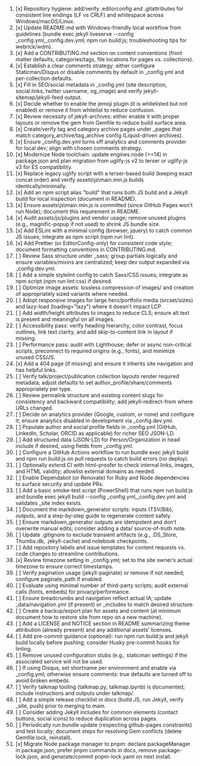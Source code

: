 1. [x] Repository hygiene: add/verify .editorconfig and .gitattributes for consistent line endings (LF vs CRLF) and whitespace across Windows/macOS/Linux.
2. [x] Update README.md with Windows-friendly local workflow from guidelines (bundle exec jekyll liveserve --config _config.yml,_config.dev.yml; npm run build:js; troubleshooting tips for webrick/wdm).
3. [x] Add a CONTRIBUTING.md section on content conventions (front matter defaults, categories/tags, file locations for pages vs. collections).
4. [x] Establish a clear comments strategy: either configure Staticman/Disqus or disable comments by default in _config.yml and per-collection defaults.
5. [x] Fill in SEO/social metadata in _config.yml (site description, social.links, twitter username, og_image) and verify jekyll-sitemap/jekyll-feed output.
6. [x] Decide whether to enable the jemoji plugin (it is whitelisted but not enabled) or remove it from whitelist to reduce confusion.
7. [x] Review necessity of jekyll-archives: either enable it with proper layouts or remove the gem from Gemfile to reduce build surface area.
8. [x] Create/verify tag and category archive pages under _pages that match category_archive/tag_archive config (Liquid-driven archives).
9. [x] Ensure _config.dev.yml turns off analytics and comments provider for local dev; align with chosen comments strategy.
10. [x] Modernize Node toolchain: update engines.node (>=14) in package.json and plan migration from uglify-js v2 to terser or uglify-js v3 for ES compatibility.
11. [x] Replace legacy uglify script with a terser-based build (keeping exact concat order) and verify assets\js\main.min.js builds identically/minimally.
12. [x] Add an npm script alias "build" that runs both JS build and a Jekyll build for local inspection (document in README).
13. [x] Ensure assets\js\main.min.js is committed (since GitHub Pages won’t run Node); document this requirement in README.
14. [x] Audit assets/js/plugins and vendor usage; remove unused plugins (e.g., magnific-popup if not used) to shrink JS bundle size.
15. [x] Add ESLint with a minimal config (browser, jquery) to catch common JS issues; integrate as npm script (npm run lint).
16. [x] Add Prettier (or EditorConfig-only) for consistent code style; document formatting conventions in CONTRIBUTING.md.
17. [ ] Review Sass structure under _sass; group partials logically and ensure variables/mixins are centralized; keep dev output expanded via _config.dev.yml.
18. [ ] Add a simple stylelint config to catch Sass/CSS issues; integrate as npm script (npm run lint:css) if desired.
19. [ ] Optimize image assets: lossless compression of images/ and creation of appropriately sized variants where needed.
20. [ ] Adopt responsive images for large hero/portfolio media (srcset/sizes) and lazy-load (loading="lazy") where it doesn’t impact LCP.
21. [ ] Add width/height attributes to images to reduce CLS; ensure alt text is present and meaningful on all images.
22. [ ] Accessibility pass: verify heading hierarchy, color contrast, focus outlines, link text clarity, and add skip-to-content link in layout if missing.
23. [ ] Performance pass: audit with Lighthouse; defer or async non-critical scripts, preconnect to required origins (e.g., fonts), and minimize unused CSS/JS.
24. [x] Add a 404 page (if missing) and ensure it inherits site navigation and has helpful links.
25. [ ] Verify talk/project/publication collection layouts render required metadata; adjust defaults to set author_profile/share/comments appropriately per type.
26. [ ] Review permalink structure and existing content slugs for consistency and backward compatibility; add jekyll-redirect-from where URLs changed.
27. [ ] Decide on analytics provider (Google, custom, or none) and configure it; ensure analytics disabled in development via _config.dev.yml.
28. [ ] Populate author and social profile fields in _config.yml (GitHub, LinkedIn, Scholar, ORCID as applicable) for richer SEO JSON-LD.
29. [ ] Add structured data (JSON-LD) for Person/Organization in head include if desired, using fields from _config.yml.
30. [ ] Configure a GitHub Actions workflow to run bundle exec jekyll build and npm run build:js on pull requests to catch build errors (no deploy).
31. [ ] Optionally extend CI with html-proofer to check internal links, images, and HTML validity; allowlist external domains as needed.
32. [ ] Enable Dependabot (or Renovate) for Ruby and Node dependencies to surface security and update PRs.
33. [ ] Add a basic smoke-test script (PowerShell) that runs npm run build:js and bundle exec jekyll build --config _config.yml,_config.dev.yml and validates _site index exists.
34. [ ] Document the markdown_generator scripts: inputs (TSV/Bib), outputs, and a step-by-step guide to regenerate content safely.
35. [ ] Ensure markdown_generator outputs are idempotent and don’t overwrite manual edits; consider adding a data/ source-of-truth note.
36. [ ] Update .gitignore to exclude transient artifacts (e.g., .DS_Store, Thumbs.db, .jekyll-cache) and notebook checkpoints.
37. [ ] Add repository labels and issue templates for content requests vs. code changes to streamline contributions.
38. [x] Review timezone setting in _config.yml; set to the site owner’s actual timezone to ensure correct timestamps.
39. [ ] Verify pagination usage (jekyll-paginate) or remove if not needed; configure paginate_path if enabled.
40. [ ] Evaluate using minimal number of third-party scripts; audit external calls (fonts, embeds) for privacy/performance.
41. [ ] Ensure breadcrumbs and navigation reflect actual IA; update _data/navigation.yml (if present) or _includes to match desired structure.
42. [ ] Create a backup/export plan for assets and content (at minimum document how to restore site from repo on a new machine).
43. [ ] Add a LICENSE and NOTICE section in README summarizing theme attribution (already present) and any additional assets’ licenses.
44. [ ] Add pre-commit guidance (optional): run npm run build:js and jekyll build locally before pushing; consider Husky pre-commit hooks for linting.
45. [ ] Remove unused configuration stubs (e.g., staticman settings) if the associated service will not be used.
46. [ ] If using Disqus, set shortname per environment and enable via _config.yml; otherwise ensure comments: true defaults are turned off to avoid broken embeds.
47. [ ] Verify talkmap tooling (talkmap.py, talkmap.ipynb) is documented; include instructions and outputs under talkmap/.
48. [ ] Add a simple release checklist in docs (build JS, run Jekyll, verify _site, push) prior to merging to main.
49. [ ] Consider adding Jekyll includes for common elements (contact buttons, social icons) to reduce duplication across pages.
50. [ ] Periodically run bundle update (respecting github-pages constraints) and test locally; document steps for resolving Gem conflicts (delete Gemfile.lock, reinstall).
51. [x] Migrate Node package manager to pnpm: declare packageManager in package.json, prefer pnpm commands in docs, remove package-lock.json, and generate/commit pnpm-lock.yaml on next install.
